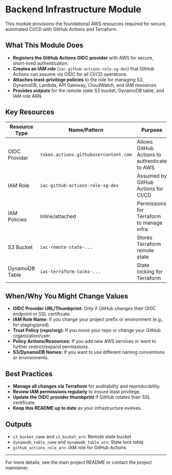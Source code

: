 # Backend Infrastructure Module

This module provisions the foundational AWS resources required for secure, automated CI/CD with GitHub Actions and Terraform.

## What This Module Does
- **Registers the GitHub Actions OIDC provider** with AWS for secure, short-lived authentication.
- **Creates an IAM role** (`iac-github-actions-role-sg-dev`) that GitHub Actions can assume via OIDC for all CI/CD operations.
- **Attaches least-privilege policies** to the role for managing S3, DynamoDB, Lambda, API Gateway, CloudWatch, and IAM resources.
- **Provides outputs** for the remote state S3 bucket, DynamoDB table, and IAM role ARN.

## Key Resources
| Resource Type | Name/Pattern | Purpose |
|--------------|-------------|---------|
| OIDC Provider | `token.actions.githubusercontent.com` | Allows GitHub Actions to authenticate to AWS |
| IAM Role | `iac-github-actions-role-sg-dev` | Assumed by GitHub Actions for CI/CD |
| IAM Policies | Inline/attached | Permissions for Terraform to manage infra |
| S3 Bucket | `iac-remote-state-...` | Stores Terraform remote state |
| DynamoDB Table | `iac-terraform-locks-...` | State locking for Terraform |

## When/Why You Might Change Values
- **OIDC Provider URL/Thumbprint:** Only if GitHub changes their OIDC endpoint or SSL certificate.
- **IAM Role Name:** If you change your project prefix or environment (e.g., for staging/prod).
- **Trust Policy (repo/org):** If you move your repo or change your GitHub organization/user.
- **Policy Actions/Resources:** If you add new AWS services or want to further restrict/expand permissions.
- **S3/DynamoDB Names:** If you want to use different naming conventions or environments.

## Best Practices
- **Manage all changes via Terraform** for auditability and reproducibility.
- **Review IAM permissions regularly** to ensure least privilege.
- **Update the OIDC provider thumbprint** if GitHub rotates their SSL certificate.
- **Keep this README up to date** as your infrastructure evolves.

## Outputs
- `s3_bucket_name` and `s3_bucket_arn`: Remote state bucket
- `dynamodb_table_name` and `dynamodb_table_arn`: State lock table
- `github_actions_role_arn`: IAM role for GitHub Actions

---
For more details, see the main project README or contact the project maintainer. 